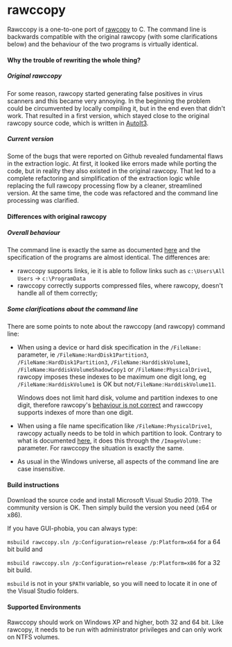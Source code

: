# rawccopy

Rawccopy is a one-to-one port of [rawcopy](https://github.com/jschicht/RawCopy) to C. The command line is backwards compatible with the original rawcopy (with some clarifications below) and the behaviour of the two programs is virtually identical.

#### Why the trouble of rewriting the whole thing?

##### Original rawccopy

For some reason, rawcopy started generating false positives in virus scanners and this became very annoying. In the beginning the problem could be circumvented by locally compiling it, but in the end even that didn't work. That resulted in a first version, which stayed close to the original rawcopy source code, which is written in [AutoIt3](https://www.autoitscript.com/site/).

##### Current version

Some of the bugs that were reported on Github revealed fundamental flaws in the extraction logic. At first, it looked like errors made while porting the code, but in reality they also existed in the original rawcopy. That led to a complete refactoring and simplification of the extraction logic while replacing the full rawcopy processing flow by a cleaner, streamlined version. At the same time, the code was refactored and the command line processing was clarified.

#### Differences with original rawcopy

##### Overall behaviour

The command line is exactly the same as documented [here](https://github.com/jschicht/RawCopy) and the specification of the programs are almost identical. The differences are:

* rawccopy supports links, ie it is able to follow links such as `c:\Users\All Users` -> `c:\ProgramData`
* rawccopy correctly supports compressed files, where rawcopy, doesn't handle all of them correctly;

##### Some clarifications about the command line

There are some points to note about the rawccopy (and rawcopy) command line:

* When using a device or hard disk specification in the `/FileName:` parameter, ie `/FileName:HardDisk1Partition3`,  `/FileName:HardDisk1Partition3`, `/FileName:HarddiskVolume1`, `/FileName:HarddiskVolumeShadowCopy1` or `/FileName:PhysicalDrive1`, rawcopy imposes these indexes to be maximum one digit long, eg `/FileName:HarddiskVolume1` is OK but not`/FileName:HarddiskVolume11`.

  Windows does not limit hard disk, volume and partition indexes to one digit, therefore rawcopy's <u>behaviour is not correct</u> and rawccopy supports indexes of more than one digit.

* When using a file name specification like `/FileName:PhysicalDrive1`, rawcopy actually needs to be told in which partition to look. Contrary to what is documented [here](https://github.com/jschicht/RawCopy), it does this through the `/ImageVolume:` parameter. For rawccopy the situation is exactly the same.

* As usual in the Windows universe, all aspects of the command line are case insensitive.

#### Build instructions

Download the source code and install Microsoft Visual Studio 2019. The community version is OK. Then simply build the version you need (x64 or x86).

If you have GUI-phobia, you can always type:

 ``msbuild rawccopy.sln /p:Configuration=release /p:Platform=x64`` for a 64 bit build and

 ``msbuild rawccopy.sln /p:Configuration=release /p:Platform=x86`` for a 32 bit build.

`msbuild` is  not in your `$PATH` variable, so you will need to locate it in one of the Visual Studio folders.

#### Supported Environments

Rawccopy should work on Windows XP and higher, both 32 and 64 bit. Like rawcopy, it needs to be run with administrator privileges and can only work on NTFS volumes.
